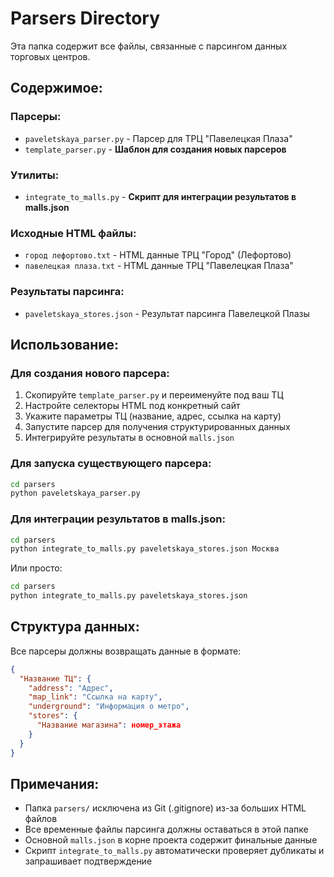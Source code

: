 # Parsers Directory

Эта папка содержит все файлы, связанные с парсингом данных торговых центров.

## Содержимое:

### Парсеры:
- `paveletskaya_parser.py` - Парсер для ТРЦ "Павелецкая Плаза"
- `template_parser.py` - **Шаблон для создания новых парсеров**

### Утилиты:
- `integrate_to_malls.py` - **Скрипт для интеграции результатов в malls.json**

### Исходные HTML файлы:
- `город лефортово.txt` - HTML данные ТРЦ "Город" (Лефортово)
- `павелецкая плаза.txt` - HTML данные ТРЦ "Павелецкая Плаза"

### Результаты парсинга:
- `paveletskaya_stores.json` - Результат парсинга Павелецкой Плазы

## Использование:

### Для создания нового парсера:

1. Скопируйте `template_parser.py` и переименуйте под ваш ТЦ
2. Настройте селекторы HTML под конкретный сайт
3. Укажите параметры ТЦ (название, адрес, ссылка на карту)
4. Запустите парсер для получения структурированных данных
5. Интегрируйте результаты в основной `malls.json`

### Для запуска существующего парсера:

```bash
cd parsers
python paveletskaya_parser.py
```

### Для интеграции результатов в malls.json:

```bash
cd parsers
python integrate_to_malls.py paveletskaya_stores.json Москва
```

Или просто:
```bash
cd parsers
python integrate_to_malls.py paveletskaya_stores.json
```

## Структура данных:

Все парсеры должны возвращать данные в формате:
```json
{
  "Название ТЦ": {
    "address": "Адрес",
    "map_link": "Ссылка на карту",
    "underground": "Информация о метро",
    "stores": {
      "Название магазина": номер_этажа
    }
  }
}
```

## Примечания:

- Папка `parsers/` исключена из Git (.gitignore) из-за больших HTML файлов
- Все временные файлы парсинга должны оставаться в этой папке
- Основной `malls.json` в корне проекта содержит финальные данные
- Скрипт `integrate_to_malls.py` автоматически проверяет дубликаты и запрашивает подтверждение 